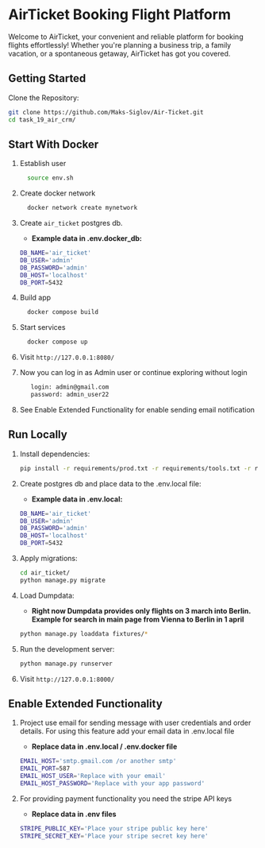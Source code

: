 # AirTicket Booking Flight Platform
Welcome to AirTicket, your convenient and reliable platform for booking flights effortlessly! Whether you're planning a business trip, a family vacation, or a spontaneous getaway, AirTicket has got you covered.


## Getting Started

Clone the Repository:

```bash
git clone https://github.com/Maks-Siglov/Air-Ticket.git
cd task_19_air_crm/
```

## Start With Docker


1. Establish user

    ```bash
      source env.sh
     ```

2. Create docker network

    ```bash
      docker network create mynetwork  
     ```

3. Create `air_ticket` postgres db.
    - **Example data in .env.docker_db:**
    ```bash
    DB_NAME='air_ticket'
    DB_USER='admin'
    DB_PASSWORD='admin'
    DB_HOST='localhost'
    DB_PORT=5432
    ```

4. Build app 
    ```bash
      docker compose build  
     ```

5. Start services 
    ```bash
      docker compose up  
     ```
   
6.  Visit `http://127.0.0.1:8080/`

7. Now you can log in as Admin user or continue exploring without login
   ```bash
      login: admin@gmail.com
      password: admin_user22 
   ```

7. See Enable Extended Functionality for enable sending email notification


## Run Locally

1. Install dependencies:

    ```bash
    pip install -r requirements/prod.txt -r requirements/tools.txt -r requirements/dev.txt
    ```

2. Create postgres db and place data to the .env.local file:
    - **Example data in .env.local:**
    ```bash
    DB_NAME='air_ticket'
    DB_USER='admin'
    DB_PASSWORD='admin'
    DB_HOST='localhost'
    DB_PORT=5432
    ```

3. Apply migrations:

    ```bash
    cd air_ticket/
    python manage.py migrate
    ```

4. Load Dumpdata:
    - **Right now Dumpdata provides only flights on 3 march into Berlin. Example for search in main page from Vienna to Berlin in 1 april**
    ```bash
    python manage.py loaddata fixtures/*
    ```

5. Run the development server:

    ```bash
    python manage.py runserver
    ```

6. Visit `http://127.0.0.1:8000/`

## Enable Extended Functionality

1. Project use email for sending message with user credentials and order details. For using this feature add your email data in .env.local file
    - **Replace data in .env.local / .env.docker  file**
     ```bash
    EMAIL_HOST='smtp.gmail.com /or another smtp'
    EMAIL_PORT=587
    EMAIL_HOST_USER='Replace with your email'
    EMAIL_HOST_PASSWORD='Replace with your app password'    
    ```

2. For providing payment functionality you need the stripe API keys
    - **Replace data in .env files**
     ```bash
    STRIPE_PUBLIC_KEY='Place your stripe public key here'
    STRIPE_SECRET_KEY='Place your stripe secret key here'
    ```
